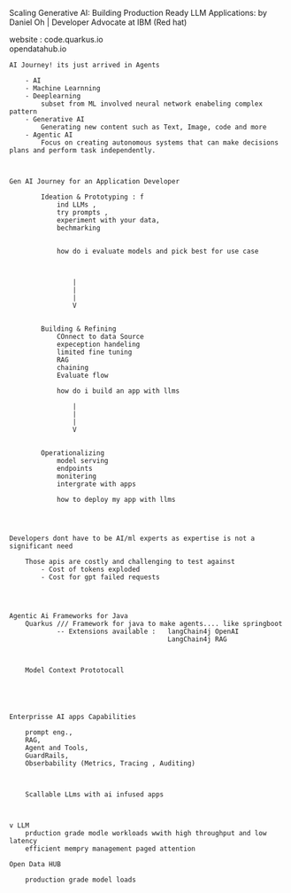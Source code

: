 
Scaling Generative AI: Building Production Ready LLM Applications:
            by Daniel Oh | Developer Advocate at IBM (Red hat)


website  : code.quarkus.io  
            opendatahub.io




    AI Journey! its just arrived in Agents

        - AI
        - Machine Learnning 
        - Deeplearning 
            subset from ML involved neural network enabeling complex pattern
        - Generative AI 
            Generating new content such as Text, Image, code and more
        - Agentic AI    
            Focus on creating autonomous systems that can make decisions plans and perform task independently.



    Gen AI Journey for an Application Developer 

            Ideation & Prototyping : f
                ind LLMs , 
                try prompts ,
                experiment with your data,
                bechmarking
                
                
                how do i evaluate models and pick best for use case
                    


                    |
                    |
                    |
                    V


            Building & Refining 
                COnnect to data Source
                expeception handeling
                limited fine tuning
                RAG
                chaining
                Evaluate flow

                how do i build an app with llms

                    |
                    |
                    |
                    V


            Operationalizing
                model serving
                endpoints
                monitering
                intergrate with apps

                how to deploy my app with llms




    Developers dont have to be AI/ml experts as expertise is not a significant need

        Those apis are costly and challenging to test against
            - Cost of tokens exploded
            - Cost for gpt failed requests




    Agentic Ai Frameworks for Java
        Quarkus /// Framework for java to make agents.... like springboot
                -- Extensions available :   langChain4j OpenAI
                                            LangChain4j RAG

    
    
        Model Context Prototocall





    Enterprisse AI apps Capabilities

        prompt eng.,
        RAG, 
        Agent and Tools,
        GuardRails,
        Obserbability (Metrics, Tracing , Auditing)



        Scallable LLms with ai infused apps

    

    v LLM
        prduction grade modle workloads wwith high throughput and low latency
        efficient mempry management paged attention

    Open Data HUB

        production grade model loads 

